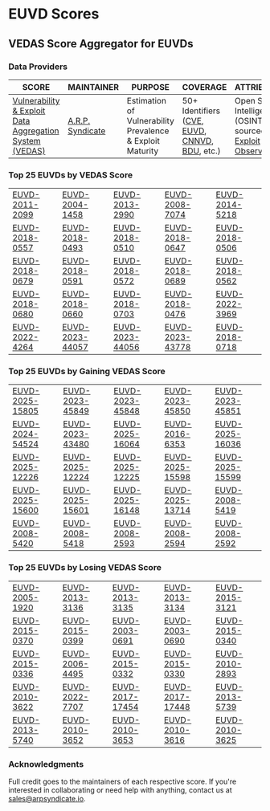 
# EUVD Scores
## VEDAS Score Aggregator for EUVDs 

### Data Providers
| SCORE | MAINTAINER | PURPOSE | COVERAGE | ATTRIBUTION | FREQUENCY |
| ----- | ---------- | ------- | -------- | ----------- | --------- |
| [Vulnerability & Exploit Data Aggregation System (VEDAS)](https://vedas.arpsyndicate.io) | [A.R.P. Syndicate](https://www.arpsyndicate.io) | Estimation of Vulnerability Prevalence & Exploit Maturity | 50+ Identifiers ([CVE](https://github.com/ARPSyndicate/cve-scores), [EUVD](https://github.com/ARPSyndicate/euvd-scores), [CNNVD](https://github.com/ARPSyndicate/cnnvd-scores), [BDU](https://github.com/ARPSyndicate/bdu-scores), etc.) | Open Source Intelligence (OSINT) sourced from [Exploit Observer](https://www.exploit.observer) | 6-8 Hours |




<h3>Top 25 EUVDs by VEDAS Score</h3>

<table>
  <tr>
    <td><a href='https://vedas.arpsyndicate.io/?vuln=EUVD-2011-2099'>EUVD-2011-2099</a></td>
    <td><a href='https://vedas.arpsyndicate.io/?vuln=EUVD-2004-1458'>EUVD-2004-1458</a></td>
    <td><a href='https://vedas.arpsyndicate.io/?vuln=EUVD-2013-2990'>EUVD-2013-2990</a></td>
    <td><a href='https://vedas.arpsyndicate.io/?vuln=EUVD-2008-7074'>EUVD-2008-7074</a></td>
    <td><a href='https://vedas.arpsyndicate.io/?vuln=EUVD-2014-5218'>EUVD-2014-5218</a></td>
  </tr>
  <tr>
    <td><a href='https://vedas.arpsyndicate.io/?vuln=EUVD-2018-0557'>EUVD-2018-0557</a></td>
    <td><a href='https://vedas.arpsyndicate.io/?vuln=EUVD-2018-0493'>EUVD-2018-0493</a></td>
    <td><a href='https://vedas.arpsyndicate.io/?vuln=EUVD-2018-0510'>EUVD-2018-0510</a></td>
    <td><a href='https://vedas.arpsyndicate.io/?vuln=EUVD-2018-0647'>EUVD-2018-0647</a></td>
    <td><a href='https://vedas.arpsyndicate.io/?vuln=EUVD-2018-0506'>EUVD-2018-0506</a></td>
  </tr>
  <tr>
    <td><a href='https://vedas.arpsyndicate.io/?vuln=EUVD-2018-0679'>EUVD-2018-0679</a></td>
    <td><a href='https://vedas.arpsyndicate.io/?vuln=EUVD-2018-0591'>EUVD-2018-0591</a></td>
    <td><a href='https://vedas.arpsyndicate.io/?vuln=EUVD-2018-0572'>EUVD-2018-0572</a></td>
    <td><a href='https://vedas.arpsyndicate.io/?vuln=EUVD-2018-0689'>EUVD-2018-0689</a></td>
    <td><a href='https://vedas.arpsyndicate.io/?vuln=EUVD-2018-0562'>EUVD-2018-0562</a></td>
  </tr>
  <tr>
    <td><a href='https://vedas.arpsyndicate.io/?vuln=EUVD-2018-0680'>EUVD-2018-0680</a></td>
    <td><a href='https://vedas.arpsyndicate.io/?vuln=EUVD-2018-0660'>EUVD-2018-0660</a></td>
    <td><a href='https://vedas.arpsyndicate.io/?vuln=EUVD-2018-0703'>EUVD-2018-0703</a></td>
    <td><a href='https://vedas.arpsyndicate.io/?vuln=EUVD-2018-0476'>EUVD-2018-0476</a></td>
    <td><a href='https://vedas.arpsyndicate.io/?vuln=EUVD-2022-3969'>EUVD-2022-3969</a></td>
  </tr>
  <tr>
    <td><a href='https://vedas.arpsyndicate.io/?vuln=EUVD-2022-4264'>EUVD-2022-4264</a></td>
    <td><a href='https://vedas.arpsyndicate.io/?vuln=EUVD-2023-44057'>EUVD-2023-44057</a></td>
    <td><a href='https://vedas.arpsyndicate.io/?vuln=EUVD-2023-44056'>EUVD-2023-44056</a></td>
    <td><a href='https://vedas.arpsyndicate.io/?vuln=EUVD-2023-43778'>EUVD-2023-43778</a></td>
    <td><a href='https://vedas.arpsyndicate.io/?vuln=EUVD-2018-0718'>EUVD-2018-0718</a></td>
  </tr>
</table>


<h3>Top 25 EUVDs by Gaining VEDAS Score</h3>

<table>
  <tr>
    <td><a href='https://vedas.arpsyndicate.io/?vuln=EUVD-2025-15805'>EUVD-2025-15805</a></td>
    <td><a href='https://vedas.arpsyndicate.io/?vuln=EUVD-2023-45849'>EUVD-2023-45849</a></td>
    <td><a href='https://vedas.arpsyndicate.io/?vuln=EUVD-2023-45848'>EUVD-2023-45848</a></td>
    <td><a href='https://vedas.arpsyndicate.io/?vuln=EUVD-2023-45850'>EUVD-2023-45850</a></td>
    <td><a href='https://vedas.arpsyndicate.io/?vuln=EUVD-2023-45851'>EUVD-2023-45851</a></td>
  </tr>
  <tr>
    <td><a href='https://vedas.arpsyndicate.io/?vuln=EUVD-2024-54524'>EUVD-2024-54524</a></td>
    <td><a href='https://vedas.arpsyndicate.io/?vuln=EUVD-2023-43480'>EUVD-2023-43480</a></td>
    <td><a href='https://vedas.arpsyndicate.io/?vuln=EUVD-2025-16064'>EUVD-2025-16064</a></td>
    <td><a href='https://vedas.arpsyndicate.io/?vuln=EUVD-2016-6353'>EUVD-2016-6353</a></td>
    <td><a href='https://vedas.arpsyndicate.io/?vuln=EUVD-2025-16036'>EUVD-2025-16036</a></td>
  </tr>
  <tr>
    <td><a href='https://vedas.arpsyndicate.io/?vuln=EUVD-2025-12226'>EUVD-2025-12226</a></td>
    <td><a href='https://vedas.arpsyndicate.io/?vuln=EUVD-2025-12224'>EUVD-2025-12224</a></td>
    <td><a href='https://vedas.arpsyndicate.io/?vuln=EUVD-2025-12225'>EUVD-2025-12225</a></td>
    <td><a href='https://vedas.arpsyndicate.io/?vuln=EUVD-2025-15598'>EUVD-2025-15598</a></td>
    <td><a href='https://vedas.arpsyndicate.io/?vuln=EUVD-2025-15599'>EUVD-2025-15599</a></td>
  </tr>
  <tr>
    <td><a href='https://vedas.arpsyndicate.io/?vuln=EUVD-2025-15600'>EUVD-2025-15600</a></td>
    <td><a href='https://vedas.arpsyndicate.io/?vuln=EUVD-2025-15601'>EUVD-2025-15601</a></td>
    <td><a href='https://vedas.arpsyndicate.io/?vuln=EUVD-2025-16148'>EUVD-2025-16148</a></td>
    <td><a href='https://vedas.arpsyndicate.io/?vuln=EUVD-2025-13714'>EUVD-2025-13714</a></td>
    <td><a href='https://vedas.arpsyndicate.io/?vuln=EUVD-2008-5419'>EUVD-2008-5419</a></td>
  </tr>
  <tr>
    <td><a href='https://vedas.arpsyndicate.io/?vuln=EUVD-2008-5420'>EUVD-2008-5420</a></td>
    <td><a href='https://vedas.arpsyndicate.io/?vuln=EUVD-2008-5418'>EUVD-2008-5418</a></td>
    <td><a href='https://vedas.arpsyndicate.io/?vuln=EUVD-2008-2593'>EUVD-2008-2593</a></td>
    <td><a href='https://vedas.arpsyndicate.io/?vuln=EUVD-2008-2594'>EUVD-2008-2594</a></td>
    <td><a href='https://vedas.arpsyndicate.io/?vuln=EUVD-2008-2592'>EUVD-2008-2592</a></td>
  </tr>
</table>


<h3>Top 25 EUVDs by Losing VEDAS Score</h3>

<table>
  <tr>
    <td><a href='https://vedas.arpsyndicate.io/?vuln=EUVD-2005-1920'>EUVD-2005-1920</a></td>
    <td><a href='https://vedas.arpsyndicate.io/?vuln=EUVD-2013-3136'>EUVD-2013-3136</a></td>
    <td><a href='https://vedas.arpsyndicate.io/?vuln=EUVD-2013-3135'>EUVD-2013-3135</a></td>
    <td><a href='https://vedas.arpsyndicate.io/?vuln=EUVD-2013-3134'>EUVD-2013-3134</a></td>
    <td><a href='https://vedas.arpsyndicate.io/?vuln=EUVD-2015-3121'>EUVD-2015-3121</a></td>
  </tr>
  <tr>
    <td><a href='https://vedas.arpsyndicate.io/?vuln=EUVD-2015-0370'>EUVD-2015-0370</a></td>
    <td><a href='https://vedas.arpsyndicate.io/?vuln=EUVD-2015-0399'>EUVD-2015-0399</a></td>
    <td><a href='https://vedas.arpsyndicate.io/?vuln=EUVD-2003-0691'>EUVD-2003-0691</a></td>
    <td><a href='https://vedas.arpsyndicate.io/?vuln=EUVD-2003-0690'>EUVD-2003-0690</a></td>
    <td><a href='https://vedas.arpsyndicate.io/?vuln=EUVD-2015-0340'>EUVD-2015-0340</a></td>
  </tr>
  <tr>
    <td><a href='https://vedas.arpsyndicate.io/?vuln=EUVD-2015-0336'>EUVD-2015-0336</a></td>
    <td><a href='https://vedas.arpsyndicate.io/?vuln=EUVD-2006-4495'>EUVD-2006-4495</a></td>
    <td><a href='https://vedas.arpsyndicate.io/?vuln=EUVD-2015-0332'>EUVD-2015-0332</a></td>
    <td><a href='https://vedas.arpsyndicate.io/?vuln=EUVD-2015-0330'>EUVD-2015-0330</a></td>
    <td><a href='https://vedas.arpsyndicate.io/?vuln=EUVD-2010-2893'>EUVD-2010-2893</a></td>
  </tr>
  <tr>
    <td><a href='https://vedas.arpsyndicate.io/?vuln=EUVD-2010-3622'>EUVD-2010-3622</a></td>
    <td><a href='https://vedas.arpsyndicate.io/?vuln=EUVD-2022-7707'>EUVD-2022-7707</a></td>
    <td><a href='https://vedas.arpsyndicate.io/?vuln=EUVD-2017-17454'>EUVD-2017-17454</a></td>
    <td><a href='https://vedas.arpsyndicate.io/?vuln=EUVD-2017-17448'>EUVD-2017-17448</a></td>
    <td><a href='https://vedas.arpsyndicate.io/?vuln=EUVD-2013-5739'>EUVD-2013-5739</a></td>
  </tr>
  <tr>
    <td><a href='https://vedas.arpsyndicate.io/?vuln=EUVD-2013-5740'>EUVD-2013-5740</a></td>
    <td><a href='https://vedas.arpsyndicate.io/?vuln=EUVD-2010-3652'>EUVD-2010-3652</a></td>
    <td><a href='https://vedas.arpsyndicate.io/?vuln=EUVD-2010-3653'>EUVD-2010-3653</a></td>
    <td><a href='https://vedas.arpsyndicate.io/?vuln=EUVD-2010-3616'>EUVD-2010-3616</a></td>
    <td><a href='https://vedas.arpsyndicate.io/?vuln=EUVD-2010-3625'>EUVD-2010-3625</a></td>
  </tr>
</table>



### Acknowledgments
Full credit goes to the maintainers of each respective score.
If you're interested in collaborating or need help with anything, contact us at [sales@arpsyndicate.io](mailto:sales@arpsyndicate.io).
